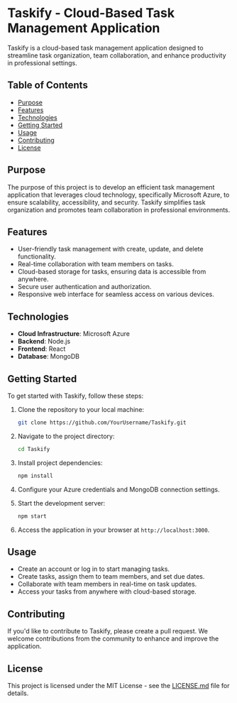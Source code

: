 # Taskify - Cloud-Based Task Management Application

Taskify is a cloud-based task management application designed to streamline task organization, team collaboration, and enhance productivity in professional settings.

## Table of Contents
- [Purpose](#purpose)
- [Features](#features)
- [Technologies](#technologies)
- [Getting Started](#getting-started)
- [Usage](#usage)
- [Contributing](#contributing)
- [License](#license)

## Purpose

The purpose of this project is to develop an efficient task management application that leverages cloud technology, specifically Microsoft Azure, to ensure scalability, accessibility, and security. Taskify simplifies task organization and promotes team collaboration in professional environments.

## Features

- User-friendly task management with create, update, and delete functionality.
- Real-time collaboration with team members on tasks.
- Cloud-based storage for tasks, ensuring data is accessible from anywhere.
- Secure user authentication and authorization.
- Responsive web interface for seamless access on various devices.

## Technologies

- **Cloud Infrastructure**: Microsoft Azure
- **Backend**: Node.js
- **Frontend**: React
- **Database**: MongoDB

## Getting Started

To get started with Taskify, follow these steps:

1. Clone the repository to your local machine:

   ```bash
   git clone https://github.com/YourUsername/Taskify.git
   ```

2. Navigate to the project directory:

   ```bash
   cd Taskify
   ```

3. Install project dependencies:

   ```bash
   npm install
   ```

4. Configure your Azure credentials and MongoDB connection settings.

5. Start the development server:

   ```bash
   npm start
   ```

6. Access the application in your browser at `http://localhost:3000`.

## Usage

- Create an account or log in to start managing tasks.
- Create tasks, assign them to team members, and set due dates.
- Collaborate with team members in real-time on task updates.
- Access your tasks from anywhere with cloud-based storage.

## Contributing

If you'd like to contribute to Taskify, please create a pull request. We welcome contributions from the community to enhance and improve the application.

## License

This project is licensed under the MIT License - see the [LICENSE.md](LICENSE.md) file for details.
